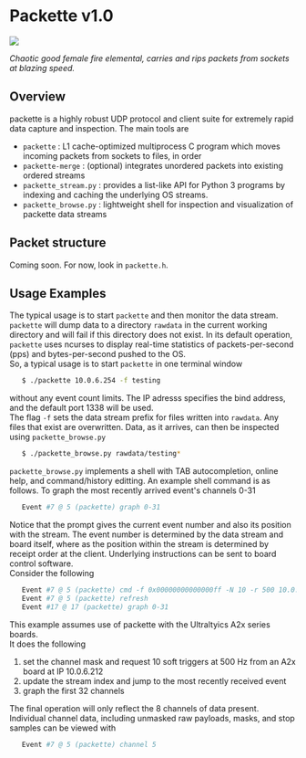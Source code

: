 
# Packette v1.0
![](http://www.phys.hawaii.edu/~kcroker/packette/fp.png)

_Chaotic good female fire elemental, carries and rips packets from sockets at blazing speed._

## Overview
packette is a highly robust UDP protocol and client suite for extremely rapid data capture and inspection.
The main tools are

* `packette` : L1 cache-optimized multiprocess C program which moves incoming packets 
from sockets to files, in order
* `packette-merge` :  (optional) integrates unordered packets into existing ordered streams
* `packette_stream.py` : provides a list-like API for Python 3 programs by indexing and caching the underlying OS streams.
* `packette_browse.py` : lightweight shell for inspection and visualization of packette data streams

## Packet structure

Coming soon.  For now, look in `packette.h`.

## Usage Examples

The typical usage is to start `packette` and then monitor the data stream.  
`packette` will dump data to a directory `rawdata` in the current working directory and will fail if this directory does not exist.
In its default operation, `packette` uses ncurses to display real-time statistics of packets-per-second (pps)
and bytes-per-second pushed to the OS.  
So, a typical usage is to start `packette` in one terminal window

```bash
   $ ./packette 10.0.6.254 -f testing
```
without any event count limits.  The IP adresss specifies the bind address, and the default port 1338 will be used.  
The flag `-f` sets the data stream prefix for files written into `rawdata`.
Any files that exist are overwritten.
Data, as it arrives, can then be inspected using `packette_browse.py`

```bash
   $ ./packette_browse.py rawdata/testing*
```

`packette_browse.py` implements a shell with TAB autocompletion, online help, and command/history editting.
An example shell command is as follows.
To graph the most recently arrived event's channels 0-31

```bash
   Event #7 @ 5 (packette) graph 0-31
```

Notice that the prompt gives the current event number and also its position with the stream.
The event number is determined by the data stream and board itself, where as the position within the 
stream is determined by receipt order at the client.
Underlying instructions can be sent to board control software.  
Consider the following 

```bash
   Event #7 @ 5 (packette) cmd -f 0x00000000000000ff -N 10 -r 500 10.0.6.212
   Event #7 @ 5 (packette) refresh
   Event #17 @ 17 (packette) graph 0-31
```

This example assumes use of packette with the Ultraltyics A2x series boards.  
It does the following

1. set the channel mask and request 10 soft triggers at 500 Hz from an A2x board at IP 10.0.6.212
2. update the stream index and jump to the most recently received event
3. graph the first 32 channels

The final operation will only reflect the 8 channels of data present.
Individual channel data, including unmasked raw payloads, masks, and stop samples can be viewed with

```bash
   Event #7 @ 5 (packette) channel 5
```
